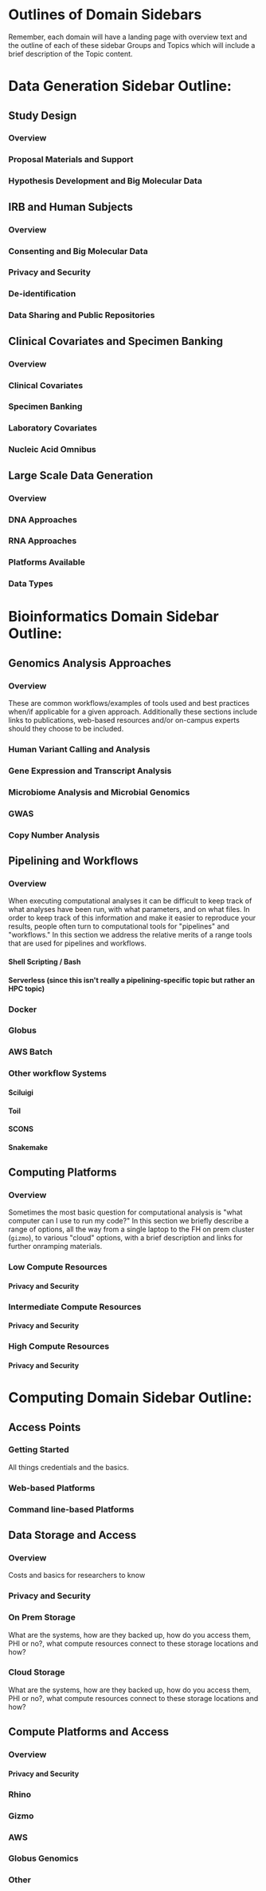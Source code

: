 # Outlines of Domain Sidebars

Remember, each domain will have a landing page with overview text and the outline of each of these sidebar Groups and Topics which will include a brief description of the Topic content.

# Data Generation Sidebar Outline:

## Study Design
### Overview
### Proposal Materials and Support
### Hypothesis Development and Big Molecular Data

## IRB and Human Subjects
### Overview
### Consenting and Big Molecular Data
### Privacy and Security
### De-identification
### Data Sharing and Public Repositories

## Clinical Covariates and Specimen Banking
### Overview
### Clinical Covariates
### Specimen Banking
### Laboratory Covariates
### Nucleic Acid Omnibus

## Large Scale Data Generation
### Overview
### DNA Approaches
### RNA Approaches
### Platforms Available
### Data Types




# Bioinformatics Domain Sidebar Outline:

## Genomics Analysis Approaches
### Overview
These are common workflows/examples of tools used and best practices when/if applicable for a given approach.  Additionally these sections include links to publications, web-based resources and/or on-campus experts should they choose to be included.  
### Human Variant Calling and Analysis
### Gene Expression and Transcript Analysis
### Microbiome Analysis and Microbial Genomics
### GWAS
### Copy Number Analysis

## Pipelining and Workflows
### Overview
When executing computational analyses it can be difficult to keep track of what
analyses have been run, with what parameters, and on what files. In order to keep
track of this information and make it easier to reproduce your results, people
often turn to computational tools for "pipelines" and "workflows." In this section
we address the relative merits of a range tools that are used for pipelines and workflows.
#### Shell Scripting / Bash
#### Serverless (since this isn't really a pipelining-specific topic but rather an HPC topic)

### Docker
### Globus
### AWS Batch
### Other workflow Systems
#### Sciluigi
#### Toil
#### SCONS
#### Snakemake



## Computing Platforms
### Overview
Sometimes the most basic question for computational analysis is "what computer can
I use to run my code?" In this section we briefly describe a range of options, all
the way from a single laptop to the FH on prem cluster (`gizmo`), to various "cloud"
options, with a brief description and links for further onramping materials.

### Low Compute Resources
#### Privacy and Security
### Intermediate Compute Resources
#### Privacy and Security
### High Compute Resources
#### Privacy and Security







# Computing Domain Sidebar Outline:

## Access Points
### Getting Started
All things credentials and the basics.  
### Web-based Platforms
### Command line-based Platforms

## Data Storage and Access
### Overview
Costs and basics for researchers to know
### Privacy and Security
### On Prem Storage
What are the systems, how are they backed up, how do you access them, PHI or no?, what compute resources connect to these storage locations and how?
### Cloud Storage
What are the systems, how are they backed up, how do you access them, PHI or no?, what compute resources connect to these storage locations and how?

## Compute Platforms and Access
### Overview
#### Privacy and Security
### Rhino
### Gizmo
### AWS
### Globus Genomics
### Other
